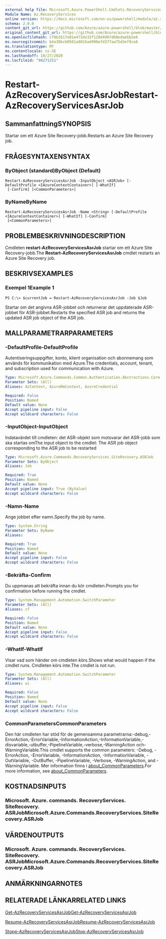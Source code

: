```yaml
---
external help file: Microsoft.Azure.PowerShell.Cmdlets.RecoveryServices.SiteRecovery.dll-Help.xml
Module Name: Az.RecoveryServices
online version: https://docs.microsoft.com/en-us/powershell/module/az.recoveryservices/restart-azrecoveryservicesasrjob
schema: 2.0.0
content_git_url: https://github.com/Azure/azure-powershell/blob/master/src/RecoveryServices/RecoveryServices/help/Restart-AzRecoveryServicesAsrJob.md
original_content_git_url: https://github.com/Azure/azure-powershell/blob/master/src/RecoveryServices/RecoveryServices/help/Restart-AzRecoveryServicesAsrJob.md
ms.openlocfilehash: cf8b2617e01e472de32f128d4907d68edaebb2e6
ms.sourcegitcommit: b4a38bcb0501a9016a4998efd377aa75d3ef9ce8
ms.translationtype: MT
ms.contentlocale: sv-SE
ms.lasthandoff: 10/27/2020
ms.locfileid: "94271251"
---
```

# <span data-ttu-id="a019d-101">Restart-AzRecoveryServicesAsrJob</span><span class="sxs-lookup"><span data-stu-id="a019d-101">Restart-AzRecoveryServicesAsrJob</span></span>

## <span data-ttu-id="a019d-102">Sammanfattning</span><span class="sxs-lookup"><span data-stu-id="a019d-102">SYNOPSIS</span></span>
<span data-ttu-id="a019d-103">Startar om ett Azure Site Recovery-jobb.</span><span class="sxs-lookup"><span data-stu-id="a019d-103">Restarts an Azure Site Recovery job.</span></span>

## <span data-ttu-id="a019d-104">FRÅGESYNTAXEN</span><span class="sxs-lookup"><span data-stu-id="a019d-104">SYNTAX</span></span>

### <span data-ttu-id="a019d-105">ByObject (standard)</span><span class="sxs-lookup"><span data-stu-id="a019d-105">ByObject (Default)</span></span>
```
Restart-AzRecoveryServicesAsrJob -InputObject <ASRJob> [-DefaultProfile <IAzureContextContainer>] [-WhatIf]
 [-Confirm] [<CommonParameters>]
```

### <span data-ttu-id="a019d-106">ByName</span><span class="sxs-lookup"><span data-stu-id="a019d-106">ByName</span></span>
```
Restart-AzRecoveryServicesAsrJob -Name <String> [-DefaultProfile <IAzureContextContainer>] [-WhatIf] [-Confirm]
 [<CommonParameters>]
```

## <span data-ttu-id="a019d-107">PROBLEMBESKRIVNING</span><span class="sxs-lookup"><span data-stu-id="a019d-107">DESCRIPTION</span></span>
<span data-ttu-id="a019d-108">Cmdleten **restart-AzRecoveryServicesAsrJob** startar om ett Azure Site Recovery-jobb.</span><span class="sxs-lookup"><span data-stu-id="a019d-108">The **Restart-AzRecoveryServicesAsrJob** cmdlet restarts an Azure Site Recovery job.</span></span>

## <span data-ttu-id="a019d-109">BESKRIVS</span><span class="sxs-lookup"><span data-stu-id="a019d-109">EXAMPLES</span></span>

### <span data-ttu-id="a019d-110">Exempel 1</span><span class="sxs-lookup"><span data-stu-id="a019d-110">Example 1</span></span>
```
PS C:\> $currentJob = Restart-AzRecoveryServicesAsrJob -Job $Job
```

<span data-ttu-id="a019d-111">Startar om det angivna ASR-jobbet och returnerar det uppdaterade ASR-jobbet för ASR-jobbet.</span><span class="sxs-lookup"><span data-stu-id="a019d-111">Restarts the specified ASR job and returns the updated ASR job object of the ASR job.</span></span>

## <span data-ttu-id="a019d-112">MALLPARAMETRAR</span><span class="sxs-lookup"><span data-stu-id="a019d-112">PARAMETERS</span></span>

### <span data-ttu-id="a019d-113">-DefaultProfile</span><span class="sxs-lookup"><span data-stu-id="a019d-113">-DefaultProfile</span></span>
<span data-ttu-id="a019d-114">Autentiseringsuppgifter, konto, klient organisation och abonnemang som används för kommunikation med Azure.</span><span class="sxs-lookup"><span data-stu-id="a019d-114">The credentials, account, tenant, and subscription used for communication with Azure.</span></span>


```yaml
Type: Microsoft.Azure.Commands.Common.Authentication.Abstractions.Core.IAzureContextContainer
Parameter Sets: (All)
Aliases: AzContext, AzureRmContext, AzureCredential

Required: False
Position: Named
Default value: None
Accept pipeline input: False
Accept wildcard characters: False
```

### <span data-ttu-id="a019d-115">-InputObject</span><span class="sxs-lookup"><span data-stu-id="a019d-115">-InputObject</span></span>
<span data-ttu-id="a019d-116">Indatavärdet till cmdleten: det ASR-objekt som motsvarar det ASR-jobb som ska startas om</span><span class="sxs-lookup"><span data-stu-id="a019d-116">The input object to the cmdlet: The ASR job object corresponding to the ASR job to be restarted</span></span>


```yaml
Type: Microsoft.Azure.Commands.RecoveryServices.SiteRecovery.ASRJob
Parameter Sets: ByObject
Aliases: Job

Required: True
Position: Named
Default value: None
Accept pipeline input: True (ByValue)
Accept wildcard characters: False
```

### <span data-ttu-id="a019d-117">-Namn</span><span class="sxs-lookup"><span data-stu-id="a019d-117">-Name</span></span>
<span data-ttu-id="a019d-118">Ange jobbet efter namn.</span><span class="sxs-lookup"><span data-stu-id="a019d-118">Specify the job by name.</span></span>

```yaml
Type: System.String
Parameter Sets: ByName
Aliases:

Required: True
Position: Named
Default value: None
Accept pipeline input: False
Accept wildcard characters: False
```

### <span data-ttu-id="a019d-119">-Bekräfta</span><span class="sxs-lookup"><span data-stu-id="a019d-119">-Confirm</span></span>
<span data-ttu-id="a019d-120">Du uppmanas att bekräfta innan du kör cmdleten.</span><span class="sxs-lookup"><span data-stu-id="a019d-120">Prompts you for confirmation before running the cmdlet.</span></span>

```yaml
Type: System.Management.Automation.SwitchParameter
Parameter Sets: (All)
Aliases: cf

Required: False
Position: Named
Default value: None
Accept pipeline input: False
Accept wildcard characters: False
```

### <span data-ttu-id="a019d-121">-WhatIf</span><span class="sxs-lookup"><span data-stu-id="a019d-121">-WhatIf</span></span>
<span data-ttu-id="a019d-122">Visar vad som händer om cmdleten körs.</span><span class="sxs-lookup"><span data-stu-id="a019d-122">Shows what would happen if the cmdlet runs.</span></span> <span data-ttu-id="a019d-123">Cmdleten körs inte.</span><span class="sxs-lookup"><span data-stu-id="a019d-123">The cmdlet is not run.</span></span>

```yaml
Type: System.Management.Automation.SwitchParameter
Parameter Sets: (All)
Aliases: wi

Required: False
Position: Named
Default value: None
Accept pipeline input: False
Accept wildcard characters: False
```

### <span data-ttu-id="a019d-124">CommonParameters</span><span class="sxs-lookup"><span data-stu-id="a019d-124">CommonParameters</span></span>
<span data-ttu-id="a019d-125">Den här cmdleten har stöd för de gemensamma parametrarna:-debug,-ErrorAction,-ErrorVariable,-InformationAction,-InformationVariable,-disvariable,-utbuffer,-PipelineVariable,-verbose,-WarningAction och-WarningVariable.</span><span class="sxs-lookup"><span data-stu-id="a019d-125">This cmdlet supports the common parameters: -Debug, -ErrorAction, -ErrorVariable, -InformationAction, -InformationVariable, -OutVariable, -OutBuffer, -PipelineVariable, -Verbose, -WarningAction, and -WarningVariable.</span></span> <span data-ttu-id="a019d-126">Mer information finns i [about_CommonParameters](http://go.microsoft.com/fwlink/?LinkID=113216).</span><span class="sxs-lookup"><span data-stu-id="a019d-126">For more information, see [about_CommonParameters](http://go.microsoft.com/fwlink/?LinkID=113216).</span></span>

## <span data-ttu-id="a019d-127">KOSTNADS</span><span class="sxs-lookup"><span data-stu-id="a019d-127">INPUTS</span></span>

### <span data-ttu-id="a019d-128">Microsoft. Azure. commands. RecoveryServices. SiteRecovery. ASRJob</span><span class="sxs-lookup"><span data-stu-id="a019d-128">Microsoft.Azure.Commands.RecoveryServices.SiteRecovery.ASRJob</span></span>

## <span data-ttu-id="a019d-129">VÄRDEN</span><span class="sxs-lookup"><span data-stu-id="a019d-129">OUTPUTS</span></span>

### <span data-ttu-id="a019d-130">Microsoft. Azure. commands. RecoveryServices. SiteRecovery. ASRJob</span><span class="sxs-lookup"><span data-stu-id="a019d-130">Microsoft.Azure.Commands.RecoveryServices.SiteRecovery.ASRJob</span></span>

## <span data-ttu-id="a019d-131">ANMÄRKNINGAR</span><span class="sxs-lookup"><span data-stu-id="a019d-131">NOTES</span></span>

## <span data-ttu-id="a019d-132">RELATERADE LÄNKAR</span><span class="sxs-lookup"><span data-stu-id="a019d-132">RELATED LINKS</span></span>

[<span data-ttu-id="a019d-133">Get-AzRecoveryServicesAsrJob</span><span class="sxs-lookup"><span data-stu-id="a019d-133">Get-AzRecoveryServicesAsrJob</span></span>](./Get-AzRecoveryServicesAsrJob.md)

[<span data-ttu-id="a019d-134">Resume-AzRecoveryServicesAsrJob</span><span class="sxs-lookup"><span data-stu-id="a019d-134">Resume-AzRecoveryServicesAsrJob</span></span>](./Resume-AzRecoveryServicesAsrJob.md)

[<span data-ttu-id="a019d-135">Stopp-AzRecoveryServicesAsrJob</span><span class="sxs-lookup"><span data-stu-id="a019d-135">Stop-AzRecoveryServicesAsrJob</span></span>](./Stop-AzRecoveryServicesAsrJob.md)

